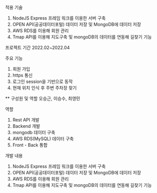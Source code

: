 적용 기술
1. NodeJS Express 프레임 워크를 이용한 서버 구축
2. OPEN API(공공데이터포털) 데이터 저장 및 MongoDB에 데이터 저장
3. AWS RDS를 이용해 회원 관리
4. Tmap API를 이용해 지도구축 및 mongoDB의 데이터를 연동해 길찾기 기능

프로젝트 기간
2022.02~2022.04

주요 기능
1. 회원 가입
2. https 통신
3. 로그인 session을 기반으로 동작
4. 현재 위치 인식 후 주변 주차장 찾기

** 구성원 및 역할
오승근, 이승수, 최영민

역할
1. Rest API 개발
2. Backend 개발
3. mongodb 데이터 구축
4. AWS RDS(MySQL) 데이터 구축
5. Front - Back 통합

개발 내용
1. NodeJS Express 프레임 워크를 이용한 서버 구축
2. OPEN API(공공데이터포털) 데이터 저장 및 MongoDB에 데이터 저장
3. AWS RDS를 이용해 회원 관리
4. Tmap API를 이용해 지도구축 및 mongoDB의 데이터를 연동해 길찾기 기능
